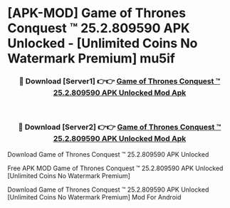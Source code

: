 # [APK-MOD] Game of Thrones  Conquest ™ 25.2.809590 APK Unlocked - [Unlimited Coins No Watermark Premium] mu5if



<div align="center">
<h3>🔴 Download [Server1] 👉👉 <a href="https://momento.my/?title=Game_of_Thrones__Conquest_™_25.2.809590_APK_Unlocked">Game of Thrones  Conquest ™ 25.2.809590 APK Unlocked Mod Apk</a></h3><br>

<h3>🔴 Download [Server2] 👉👉 <a href="https://momento.my/?title=Game_of_Thrones__Conquest_™_25.2.809590_APK_Unlocked">Game of Thrones  Conquest ™ 25.2.809590 APK Unlocked Mod Apk</a></h3>
</div>



Download Game of Thrones  Conquest ™ 25.2.809590 APK Unlocked 

Free APK MOD Game of Thrones  Conquest ™ 25.2.809590 APK Unlocked [Unlimited Coins No Watermark Premium]

Download Game of Thrones  Conquest ™ 25.2.809590 APK Unlocked [Unlimited Coins No Watermark Premium] Mod For Android
